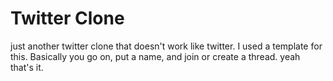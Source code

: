 # Twitter Clone
 just another twitter clone that doesn't work like twitter.
I used a template for this.
Basically you go on, put a name, and join or create a thread.
yeah that's it.
